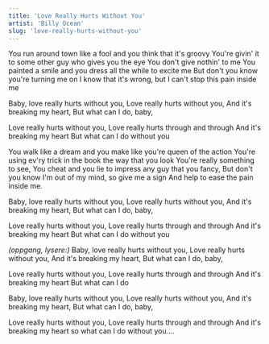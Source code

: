 ```yaml
---
title: 'Love Really Hurts Without You'
artist: 'Billy Ocean'
slug: 'love-really-hurts-without-you'
---
```


You run around town like a fool and you think that it's groovy
You're givin' it to some other guy who gives you the eye
You don't give nothin' to me
You painted a smile and you dress all the while to excite me
But don't you know you're turning me on
I know that it's wrong, but I can't stop this pain inside me

Baby, love really hurts without you,
Love really hurts without you,
And it's breaking my heart,
But what can I do, baby,

Love really hurts without you,
Love really hurts through and through
And it's breaking my heart
But what can I do without you

You walk like a dream and you make like you're queen of the action
You're using ev'ry trick in the book the way that you look You're really something to see,
You cheat and you lie to impress any guy that you fancy,
But don't you know I'm out of my mind, so give me a sign
And help to ease the pain inside me.

Baby, love really hurts without you,
Love really hurts without you,
And it's breaking my heart,
But what can I do, baby,

Love really hurts without you,
Love really hurts through and through
And it's breaking my heart
But what can I do without you

_(oppgang, lysere:)_
Baby, love really hurts without you,
Love really hurts without you,
And it's breaking my heart,
But what can I do, baby,

Love really hurts without you,
Love really hurts through and through
And it's breaking my heart
But what can I do

Baby, love really hurts without you,
Love really hurts without you,
And it's breaking my heart,
But what can I do, baby,

Love really hurts without you,
Love really hurts through and through
And it's breaking my heart
so what can I do without you....
